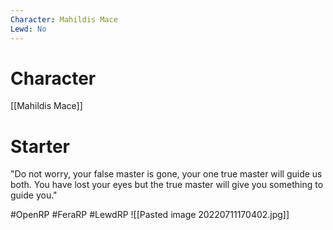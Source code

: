 ```yaml
---
Character: Mahildis Mace
Lewd: No
---
```

# Character
[[Mahildis Mace]]

# Starter
"Do not worry, your false master is gone, your one true master will guide us both. You have lost your eyes but the true master will give you something to guide you."

#OpenRP #FeraRP #LewdRP 
![[Pasted image 20220711170402.jpg]]